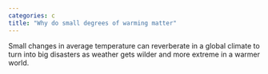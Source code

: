 ```yaml
---
categories: c
title: "Why do small degrees of warming matter"
---
```

Small changes in average temperature can reverberate in a global climate to turn into big disasters as weather gets wilder and more extreme in a warmer world.